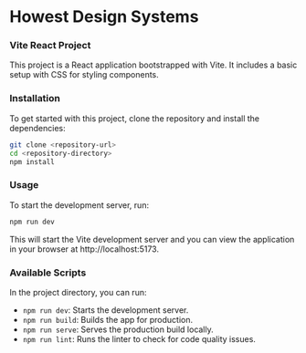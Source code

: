 # Howest Design Systems

### Vite React Project
This project is a React application bootstrapped with Vite. It includes a basic setup with CSS for styling components.

### Installation

To get started with this project, clone the repository and install the dependencies:

```bash
git clone <repository-url>
cd <repository-directory>
npm install
```

### Usage
To start the development server, run:

```bash
npm run dev
```

This will start the Vite development server and you can view the application in your browser at http://localhost:5173.


### Available Scripts
In the project directory, you can run:

- `npm run dev`: Starts the development server.
- `npm run build`: Builds the app for production.
- `npm run serve`: Serves the production build locally.
- `npm run lint`: Runs the linter to check for code quality issues.